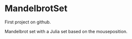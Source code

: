 # MandelbrotSet

First project on github.

Mandelbrot set with a Julia set based on the mouseposition.
